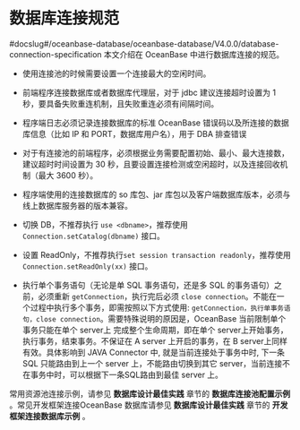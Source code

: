 # 数据库连接规范
#docslug#/oceanbase-database/oceanbase-database/V4.0.0/database-connection-specification
本文介绍在 OceanBase 中进行数据库连接的规范。

* 使用连接池的时候需要设置一个连接最大的空闲时间。

* 前端程序连接数据库或者数据库代理层，对于 jdbc 建议连接超时设置为 1 秒，要具备失败重连机制，且失败重连必须有间隔时间。

* 程序端日志必须记录连接数据库的标准 OceanBase 错误码以及所连接的数据库信息（比如 IP 和 PORT，数据库用户名），用于 DBA 排查错误

* 对于有连接池的前端程序，必须根据业务需要配置初始、最小、最大连接数，建议超时时间设置为 30 秒，且要设置连接检测或空闲超时，以及连接回收机制（最大 3600 秒）。

* 程序端使用的连接数据库的 so 库包、jar 库包以及客户端数据库版本，必须与线上数据库服务器的版本兼容。

* 切换 DB，不推荐执行 `use <dbname>`，推荐使用 `Connection.setCatalog(dbname)` 接口。

* 设置 ReadOnly，不推荐执行`set session transaction readonly`，推荐使用 `Connection.setReadOnly(xx)` 接口。

* 执行单个事务语句（无论是单 SQL 事务语句，还是多 SQL 的事务语句）之前，必须重新 `getConnection`，执行完后必须 `close connection`。不能在一个过程中执行多个事务，即需按照以下方式使用: `getConnection，执行单事务语句，close connection`。需要特殊说明的原因是，OceanBase 当前限制单个事务只能在单个 server上 完成整个生命周期，即在单个 server上开始事务，执行事务，结束事务。不保证在 A server 上开启的事务，在 B server上同样有效。具体影响到 JAVA Connector 中, 就是当前连接处于事务中时, 下一条 SQL 只能路由到上一个 server 上，不能路由切换到其它 server，当前连接不在事务中时，可以根据下一条SQL路由到最佳 server 上。

常用资源池连接示例，请参见 **数据库设计最佳实践** 章节的 **数据库连接池配置示例** 。常见开发框架连接OceanBase 数据库请参见 **数据库设计最佳实践** 章节的 **开发框架连接数据库示例** 。
